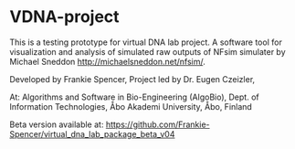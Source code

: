 # VDNA-project

This is a testing prototype for virtual DNA lab project. A software tool for visualization and analysis of simulated raw outputs of NFsim simulater by Michael Sneddon http://michaelsneddon.net/nfsim/.  

Developed by Frankie Spencer,
Project led by Dr. Eugen Czeizler,

At: Algorithms and Software in Bio-Engineering (AlgoBio), 
    Dept. of Information Technologies, 
    Åbo Akademi University, 
    Åbo, Finland

Beta version available at: https://github.com/Frankie-Spencer/virtual_dna_lab_package_beta_v04
